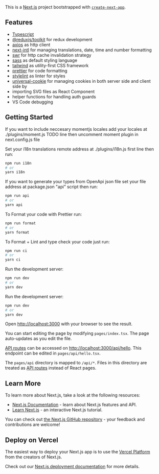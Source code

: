 This is a [Next.js](https://nextjs.org/) project bootstrapped with [`create-next-app`](https://github.com/vercel/next.js/tree/canary/packages/create-next-app).

## Features

- [Typescript](https://www.typescriptlang.org/)
- [@reduxjs/toolkit](https://redux-toolkit.js.org/) for redux development
- [axios](https://axios-http.com/) as http client
- [next-intl](https://github.com/amannn/next-intl) for managing translations, date, time and number formatting
- [swr](https://swr.vercel.app/) for http cache invalidation strategy
- [sass](https://sass-lang.com/) as default styling language
- [tailwind](https://tailwindcss.com/) as utility-first CSS framework
- [prettier](https://prettier.io/) for code formatting
- [stylelint](https://stylelint.io/) as linter for styles
- [universal-cookie](https://github.com/reactivestack/cookies/tree/master/packages/universal-cookie) for managing cookies in both server side and client side by
- importing SVG files as React Component
- helper functions for handling auth guards
- VS Code debugging

## Getting Started

If you want to include neccesary momentjs locales add your locales at ./plugins/moment.js TODO line then uncomment moment plugin in next.config.js file

Set your i18n translations remote address at ./plugins/i18n.js first line then run:

```bash
npm run i18n
# or
yarn i18n
```

If you want to generate your types from OpenApi json file set your file address at package.json "api" script then run:

```bash
npm run api
# or
yarn api
```

To Format your code with Prettier run:

```bash
npm run format
# or
yarn format
```

To Format + Lint and type check your code just run:

```bash
npm run ci
# or
yarn ci
```

Run the development server:

```bash
npm run dev
# or
yarn dev
```

Run the development server:

```bash
npm run dev
# or
yarn dev
```

Open [http://localhost:3000](http://localhost:3000) with your browser to see the result.

You can start editing the page by modifying `pages/index.tsx`. The page auto-updates as you edit the file.

[API routes](https://nextjs.org/docs/api-routes/introduction) can be accessed on [http://localhost:3000/api/hello](http://localhost:3000/api/hello). This endpoint can be edited in `pages/api/hello.tsx`.

The `pages/api` directory is mapped to `/api/*`. Files in this directory are treated as [API routes](https://nextjs.org/docs/api-routes/introduction) instead of React pages.

## Learn More

To learn more about Next.js, take a look at the following resources:

- [Next.js Documentation](https://nextjs.org/docs) - learn about Next.js features and API.
- [Learn Next.js](https://nextjs.org/learn) - an interactive Next.js tutorial.

You can check out [the Next.js GitHub repository](https://github.com/vercel/next.js/) - your feedback and contributions are welcome!

## Deploy on Vercel

The easiest way to deploy your Next.js app is to use the [Vercel Platform](https://vercel.com/new?utm_medium=default-template&filter=next.js&utm_source=create-next-app&utm_campaign=create-next-app-readme) from the creators of Next.js.

Check out our [Next.js deployment documentation](https://nextjs.org/docs/deployment) for more details.

